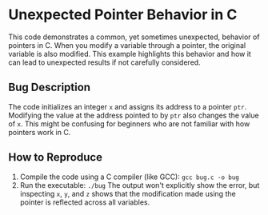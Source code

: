 # Unexpected Pointer Behavior in C

This code demonstrates a common, yet sometimes unexpected, behavior of pointers in C.  When you modify a variable through a pointer, the original variable is also modified. This example highlights this behavior and how it can lead to unexpected results if not carefully considered.

## Bug Description
The code initializes an integer `x` and assigns its address to a pointer `ptr`.  Modifying the value at the address pointed to by `ptr` also changes the value of `x`. This might be confusing for beginners who are not familiar with how pointers work in C.

## How to Reproduce
1. Compile the code using a C compiler (like GCC): `gcc bug.c -o bug`
2. Run the executable: `./bug`
The output won't explicitly show the error, but inspecting `x`, `y`, and `z` shows that the modification made using the pointer is reflected across all variables.